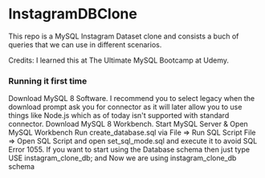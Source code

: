 # InstagramDBClone
This repo is a MySQL Instagram Dataset clone and consists a buch of queries that we can use in different scenarios.

Credits: I learned this at The Ultimate MySQL Bootcamp at Udemy.


### Running it first time
Download MySQL 8 Software. I recommend you to select legacy when the download prompt ask you for connector as it will later allow you to use things like Node.js which as of today isn't supported with standard connector.
Download MySQL 8 Workbench.
Start MySQL Server & Open MySQL Workbench
Run create_database.sql via File => Run SQL Script
File => Open SQL Script and open set_sql_mode.sql and execute it to avoid SQL Error 1055.
If you want to start using the Database schema then just type 
USE instagram_clone_db; 
and Now we are using instagram_clone_db schema
